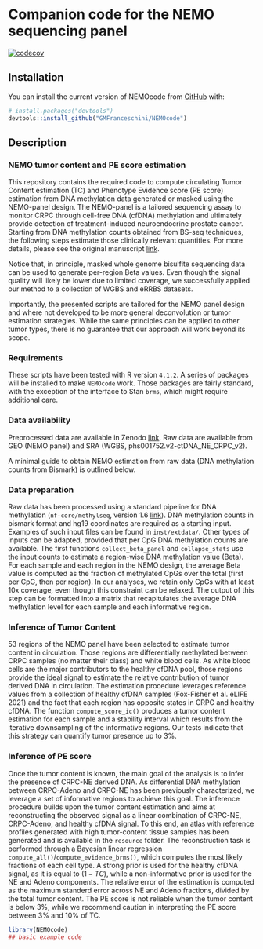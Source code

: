 
<!-- README.md is generated from README.Rmd. Please edit that file -->

# Companion code for the NEMO sequencing panel

<!-- badges: start -->

[![codecov](https://codecov.io/gh/GMFranceschini/NEMOcode/branch/master/graph/badge.svg?token=M6G0L06263)](https://codecov.io/gh/GMFranceschini/NEMOcode)
<!-- badges: end -->

## Installation

You can install the current version of NEMOcode from
[GitHub](https://github.com/) with:

``` r
# install.packages("devtools")
devtools::install_github("GMFranceschini/NEMOcode")
```

## Description

### NEMO tumor content and PE score estimation

This repository contains the required code to compute circulating Tumor
Content estimation (TC) and Phenotype Evidence score (PE score)
estimation from DNA methylation data generated or masked using the
NEMO-panel design. The NEMO-panel is a tailored sequencing assay to
monitor CRPC through cell-free DNA (cfDNA) methylation and ultimately
provide detection of treatment-induced neuroendocrine prostate cancer.
Starting from DNA methylation counts obtained from BS-seq techniques,
the following steps estimate those clinically relevant quantities. For
more details, please see the original manuscript [link](link).

Notice that, in principle, masked whole genome bisulfite sequencing data
can be used to generate per-region Beta values. Even though the signal
quality will likely be lower due to limited coverage, we successfully
applied our method to a collection of WGBS and eRRBS datasets.

Importantly, the presented scripts are tailored for the NEMO panel
design and where not developed to be more general deconvolution or tumor
estimation strategies. While the same principles can be applied to other
tumor types, there is no guarantee that our approach will work beyond
its scope.

### Requirements

These scripts have been tested with R version `4.1.2`. A series of
packages will be installed to make `NEMOcode` work. Those packages are
fairly standard, with the exception of the interface to Stan `brms`,
which might require additional care.

### Data availability

Preprocessed data are available in Zenodo [link](link). Raw data are
available from GEO (NEMO panel) and SRA (WGBS,
phs001752.v2-ctDNA_NE_CRPC_v2).

A minimal guide to obtain NEMO estimation from raw data (DNA methylation
counts from Bismark) is outlined below.

### Data preparation

Raw data has been processed using a standard pipeline for DNA
methylation (`nf-core/methylseq`, version 1.6 [link](link)). DNA
methylation counts in bismark format and hg19 coordinates are required
as a starting input. Examples of such input files can be found in
`inst/extdata/`. Other types of inputs can be adapted, provided that per
CpG DNA methylation counts are available. The first functions
`collect_beta_panel` and `collapse_stats` use the input counts to
estimate a region-wise DNA methylation value (Beta). For each sample and
each region in the NEMO design, the average Beta value is computed as
the fraction of methylated CpGs over the total (first per CpG, then per
region). In our analyses, we retain only CpGs with at least 10x
coverage, even though this constraint can be relaxed. The output of this
step can be formatted into a matrix that recapitulates the average DNA
methylation level for each sample and each informative region.

### Inference of Tumor Content

53 regions of the NEMO panel have been selected to estimate tumor
content in circulation. Those regions are differentially methylated
between CRPC samples (no matter their class) and white blood cells. As
white blood cells are the major contributors to the healthy cfDNA pool,
those regions provide the ideal signal to estimate the relative
contribution of tumor derived DNA in circulation. The estimation
procedure leverages reference values from a collection of healthy cfDNA
samples (Fox-Fisher et al. eLIFE 2021) and the fact that each region has
opposite states in CRPC and healthy cfDNA. The function
`compute_score_ic()` produces a tumor content estimation for each sample
and a stability interval which results from the iterative downsampling
of the informative regions. Our tests indicate that this strategy can
quantify tumor presence up to 3%.

### Inference of PE score

Once the tumor content is known, the main goal of the analysis is to
infer the presence of CRPC-NE derived DNA. As differential DNA
methylation between CRPC-Adeno and CRPC-NE has been previously
characterized, we leverage a set of informative regions to achieve this
goal. The inference procedure builds upon the tumor content estimation
and aims at reconstructing the observed signal as a linear combination
of CRPC-NE, CRPC-Adeno, and healthy cfDNA signal. To this end, an atlas
with reference profiles generated with high tumor-content tissue samples
has been generated and is available in the `resource` folder. The
reconstruction task is performed through a Bayesian linear regression
`compute_all()`/`compute_evidence_brms()`, which computes the most
likely fractions of each cell type. A strong prior is used for the
healthy cfDNA signal, as it is equal to $(1 - TC)$, while a
non-informative prior is used for the NE and Adeno components. The
relative error of the estimation is computed as the maximum standerd
error across NE and Adeno fractions, divided by the total tumor content.
The PE score is not reliable when the tumor content is below 3%, while
we recommend caution in interpreting the PE score between 3% and 10% of
TC.

``` r
library(NEMOcode)
## basic example code
```
